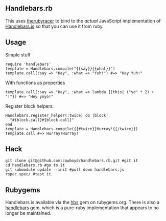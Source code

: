 
## Handlebars.rb

This uses [therubyracer][1] to bind to the _actual_ JavaScript implementation of
[Handlebars.js][2] so that you can use it from ruby.

## Usage

Simple stuff

    require 'handlebars'
    template = Handlebars.compile("{{say}}{{what}}")
    template.call(:say => "Hey", :what => "Yuh!") #=> "Hey Yuh!"

With functions as properties

    template.call(:say => "Hey", :what => lambda {|this| ("yo" * 2) + "!"}) #=> "Hey yoyo!"

Register block helpers:

    Handlebars.register_helper(:twice) do |block|
      "#{block.call}#{block.call}"
    end
    template = Handlebars.compile({{#twice}}Hurray!{{/twice}})
    template.call #=> Hurray!Hurray!

## Hack

    git clone git@github.com:cowboyd/handlebars.rb.git #git it
    cd handlebars.rb #go to it
    git submodule update --init #pull down handlebars.js
    rspec spec/ #test it


## Rubygems

  Handlebars is available via the [hbs][3] gem on rubygems.org. There is also a
  [handlebars][4] gem, which is a pure-ruby implementation that appears to no longer be maintained.

[1]: http://github.com/cowboyd/therubyracer "The Ruby Racer"
[2]: http://github.com/wycats/handlebars.js "Handlebars JavaScript templating library"
[3]: http://rubygems.org/gems/hbs "handelbars gem in JavaScript"
[4]: http://rubygems.org/gems/handlebars "pure ruby handlebars gem"

